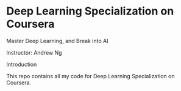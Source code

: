 # Deep Learning Specialization on Coursera

Master Deep Learning, and Break into AI

Instructor: Andrew Ng

Introduction

This repo contains all my code for Deep Learning Specialization on Coursera.


